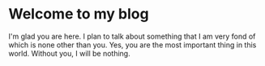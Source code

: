 # Welcome to my blog

I'm glad you are here. I plan to talk about something that I am very fond of which is none other than you. Yes, you are the most important thing in this world. Without you, I will be nothing.
